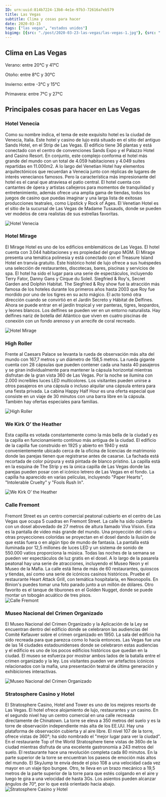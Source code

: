```yaml
---
ID: urn:uuid:814b7224-13b8-4e1e-97b3-72616a7eb579
title: Las Vegas
subtitle: Clima y cosas para hacer
date: 2020-03-15
tags: ["las vegas", "estados unidos"]
bigimg: [{src: "./post/2020-03-23-las-vegas/las-vegas-1.jpg"}, {src: "./post/2020-03-23-las-vegas/las-vegas-2.jpg"}, {src: "./post/2020-03-23-las-vegas/las-vegas-3.jpg"}]
---
```

 
## Clima en Las Vegas
Verano: entre 20°C y 41°C
 
Otoño: entre 8°C y 30°C
 
Invierno: entre -3°C y 15°C
 
Primavera: entre 7°C y 27°C
 
## Principales cosas para hacer en Las Vegas
 
### Hotel Venecia
Como su nombre indica, el tema de este exquisito hotel es la ciudad de Venecia, Italia. Este hotel y casino de lujo está situado en el sitio del antiguo Sands Hotel, en el Strip de Las Vegas. El edificio tiene 36 plantas y está conectado con el centro de convenciones Sands Expo y el Palazzo Hotel and Casino Resort. En conjunto, este complejo conforma el hotel más grande del mundo con un total de 4.059 habitaciones y 4.049 suites repartidas en 11.000m2.
A lo largo del Venetian Hotel hay elementos arquitectónicos que recuerdan a Venecia junto con réplicas de lugares de interés venecianos famosos. Pero la característica más impresionante del hotel es el canal que atraviesa el patio central. El hotel cuenta con cantantes de ópera y artistas callejeros para momentos de tranquilidad y entretenimiento, además ofrece una amplia gama de tiendas, todos los juegos de casino que puedas imaginar y una larga lista de exitosas producciones teatrales, como Lipstick y Rock of Ages.
El Venetian Hotel es el sitio de la sucursal de Las Vegas de Madame Tussauds, donde se pueden ver modelos de cera realistas de sus estrellas favoritas.
 
![Hotel Venecia](https://images.unsplash.com/photo-1605556306311-e6acf30c0d10?w=640)
 
### Hotel Mirage
El Mirage Hotel es uno de los edificios emblemáticos de Las Vegas. El hotel cuenta con 3.044 habitaciones y es propiedad del grupo MGM. El Mirage presenta una temática polinesia y está conectado con el Treasure Island Hotel en tranvía gratuito. Este histórico hotel de lujo ofrece a sus huéspedes una selección de restaurantes, discotecas, bares, piscinas y servicios de spa. El hotel ha sido el lugar para una serie de espectáculos, incluyendo Terry Fator, Danny Gans y Cirque du Soleil. Siegfried & Roy's, Secret Garden and Dolphin Habitat. The Siegfried & Roy show fue la atracción más famosa de los hoteles durante los primeros años hasta 2003 que Roy fue mordido por uno de los tigres en su acto mágico. El acto tomó otra dirección cuando se convirtió en el Jardín Secreto y Hábitat de Delfines.  Ahora se puede entrar en el jardín tropical y ver panteras, tigres, leopardos, y leones blancos. Los delfines se pueden ver en un entorno naturalista. Hay delfines nariz de botella del Atlántico que viven en cuatro piscinas de conexión con un fondo arenoso y un arrecife de coral recreado. 
 
 
![Hotel Mirage](https://images.unsplash.com/photo-1563185618-851633e90c55?w=640)
 
### High Roller
Frente al Caesars Palace se levanta la rueda de observación más alta del mundo con 167,7 metros y un diámetro de 158,5 metros. La rueda gigante cuenta con 28 cápsulas que pueden contener cada una hasta 40 pasajeros y se giran individualmente para mantener la cápsula horizontal mientras disfrutan de la gran vista 360 de Las Vegas. Por la noche se ilumina con  2.000 increíbles luces LED multicolores.
Los visitantes pueden unirse a otros pasajeros en una cápsula o incluso alquilar una cápsula entera para una fiesta privada. La cabina Happy Half Hour es una oferta especial que consiste en un viaje de 30 minutos con una barra libre en la cápsula. También hay ofertas especiales para familias.
 
![High Roller](https://images.unsplash.com/photo-1543879066-3f330d040f7e?w=640)
 
### We Kirk O’ the Heather
Esta capilla es votada constantemente como la más bella de la ciudad y es la capilla en funcionamiento continuo más antigua de la ciudad. El edificio de la capilla fue construido en 1925 y abierto en 1940 y está convenientemente ubicado cerca de la oficina de licencias de matrimonio donde las parejas tienen que registrarse antes de casarse. La fachada está recortada de color púrpura y está pintada de blanco prístino. La capilla está en la esquina de The Strip y es la única capilla de Las Vegas donde las parejas pueden posar con el icónico letrero de Las Vegas en el fondo. La capilla ha aparecido en varias películas, incluyendo "Paper Hearts", "Intolerable Cruelty" y "Fools Rush In".
 
![We Kirk O’ the Heather](https://images.unsplash.com/photo-1503315082045-a2bfb5e7f56e?w=640)
 
### Calle Fremont
Fremont Street es un centro comercial peatonal cubierto en el centro de Las Vegas que ocupa 5 cuadras en Fremont Street. La calle ha sido cubierta con un dosel abovedado de 27 metros de altura llamado Viva Vision. Esta es la pantalla de video más grande del mundo.  Una proyección del cielo u otras proyecciones coloridas se proyectan en el dosel dando la ilusión de que estás fuera o en algún tipo de mundo de fantasía. La pantalla está iluminada por 12,5 millones de luces LED y un sistema de sonido de 550.000 vatios proporciona la música. Todas las noches de la semana se pueden ver espectáculos de luz gratis en el dosel. A lo largo de la pasarela peatonal hay una serie de atracciones, incluyendo el Museo Neon y el Museo de la Mafia.
La calle está llena de más de 60 restaurantes, quioscos y tiendas, así como una serie de icónicos casinos históricos. Pruebe el restaurante Heart Attack Grill, con temática hospitalaria, en Neonopolis. En Binion's puedes tomar una foto parado junto a un millón de dólares. Otro favorito es el tanque de tiburones en el Golden Nugget, donde se puede montar un tobogán acuático de tres pisos.   
![Calle Fremont](https://images.unsplash.com/photo-1563185618-63f497b35229?w=640)
 
### Museo Nacional del Crimen Organizado
El Museo Nacional del Crimen Organizado y la Aplicación de la Ley se encuentran dentro del edificio donde se celebraron las audiencias del Comité Kefauver sobre el crimen organizado en 1950. La sala del edificio ha sido recreada para que parezca como lo hacía entonces. Las Vegas fue una de las 14 ciudades estadounidenses donde se celebraron estas audiencias y el edificio es uno de los pocos edificios históricos que quedan en la ciudad. El museo se esfuerza por mostrar ambos lados de la batalla entre el crimen organizado y la ley. Los visitantes pueden ver artefactos icónicos relacionados con la mafia, una presentación teatral de última generación y exhibiciones interactivas.
 
 
![Museo Nacional del Crimen Organizado](https://images.unsplash.com/photo-1490939857372-850585a9bd27?w=640)


### Stratosphere Casino y Hotel
El Stratosphere Casino, Hotel and Tower es uno de los mejores resorts de Las Vegas. El hotel ofrece alojamiento de lujo, restaurantes y un casino. En el segundo nivel hay un centro comercial en una calle recreada directamente de Chinatown. La torre se eleva a 350 metros del suelo y es la torre de observación independiente más alta de los EE.UU. Hay una plataforma de observación cubierta y al aire libre. El nivel 107 de la torre, ofrece vistas de 360°; ha sido nombrado el "mejor lugar para ver la ciudad". En el restaurante Top of the World Stratosphere tiene vistas de 360o de la ciudad mientras disfruta de una excelente gastronomía a 243 metros del suelo. El restaurante hace una revolución completa cada 80 minutos.
En la parte superior de la torre se encuentran los paseos de emoción más altos del mundo. El SkyJump te envía desde el piso 108 a una velocidad cada vez mayor en un viaje tipo bungee.  Otro, te lleva en un brazo mecánico a 19,5 metros de la parte superior de la torre para que estés colgando en el aire y luego te gira a una velocidad de hasta 3Gs. Los asientos pueden alcanzar ángulos de 70°, por lo que está orientado hacia abajo. 
![Stratosphere Casino y Hotel](https://images.unsplash.com/photo-1569173218891-65ff0f90e34d?w=640)

